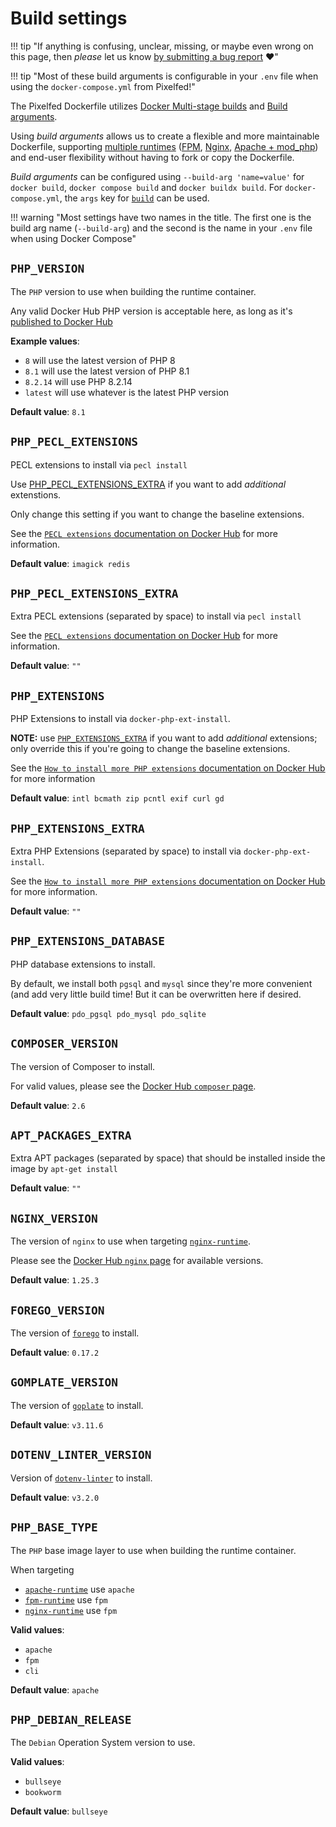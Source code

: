 # Build settings

!!! tip "If anything is confusing, unclear, missing, or maybe even wrong on this page, then *please* let us know [by submitting a bug report](https://github.com/jippi/docker-pixelfed/issues/new) :heart:"

!!! tip "Most of these build arguments is configurable in your `.env` file when using the `docker-compose.yml` from Pixelfed!"

The Pixelfed Dockerfile utilizes [Docker Multi-stage builds](https://docs.docker.com/build/building/multi-stage/) and [Build arguments](https://docs.docker.com/build/guide/build-args/).

Using *build arguments* allows us to create a flexible and more maintainable Dockerfile, supporting [multiple runtimes](./runtimes.md) ([FPM](./runtimes.md#fpm), [Nginx](./runtimes.md#nginx-fpm), [Apache + mod_php](./runtimes.md#apache)) and end-user flexibility without having to fork or copy the Dockerfile.

*Build arguments* can be configured using `--build-arg 'name=value'` for `docker build`, `docker compose build` and `docker buildx build`. For `docker-compose.yml`, the `args` key for [`build`](https://docs.docker.com/compose/compose-file/compose-file-v3/#build) can be used.

!!! warning "Most settings have two names in the title. The first one is the build arg name (`--build-arg`) and the second is the name in your `.env` file when using Docker Compose"

## `PHP_VERSION`

The `PHP` version to use when building the runtime container.

Any valid Docker Hub PHP version is acceptable here, as long as it's [published to Docker Hub](https://hub.docker.com/_/php/tags)

**Example values**:

* `8` will use the latest version of PHP 8
* `8.1` will use the latest version of PHP 8.1
* `8.2.14` will use PHP 8.2.14
* `latest` will use whatever is the latest PHP version

**Default value**: `8.1`

## `PHP_PECL_EXTENSIONS` <Badge type="warning" text="not available in your .env file" />

PECL extensions to install via `pecl install`

Use [PHP_PECL_EXTENSIONS_EXTRA](#php_pecl_extensions_extra) if you want to add *additional* extenstions.

Only change this setting if you want to change the baseline extensions.

See the [`PECL extensions` documentation on Docker Hub](https://hub.docker.com/_/php) for more information.

**Default value**: `imagick redis`

## `PHP_PECL_EXTENSIONS_EXTRA` <Badge type="tip" text="DOCKER_APP_PHP_PECL_EXTENSIONS_EXTRA in your .env file" />

Extra PECL extensions (separated by space) to install via `pecl install`

See the [`PECL extensions` documentation on Docker Hub](https://hub.docker.com/_/php) for more information.

**Default value**: `""`

## `PHP_EXTENSIONS` <Badge type="warning" text="not available in your .env file" />

PHP Extensions to install via `docker-php-ext-install`.

**NOTE:** use [`PHP_EXTENSIONS_EXTRA`](#php_extensions_extra) if you want to add *additional* extensions; only override this if you're going to change the baseline extensions.

See the [`How to install more PHP extensions` documentation on Docker Hub](https://hub.docker.com/_/php) for more information

**Default value**: `intl bcmath zip pcntl exif curl gd`

## `PHP_EXTENSIONS_EXTRA` <Badge type="tip" text="DOCKER_APP_PHP_EXTENSIONS_EXTRA in your .env file" />

Extra PHP Extensions (separated by space) to install via `docker-php-ext-install`.

See the [`How to install more PHP extensions` documentation on Docker Hub](https://hub.docker.com/_/php) for more information.

**Default value**: `""`

## `PHP_EXTENSIONS_DATABASE` <Badge type="warning" text="not available in your .env file" />

PHP database extensions to install.

By default, we install both `pgsql` and `mysql` since they're more convenient (and add very little build time! But it can be overwritten here if desired.

**Default value**: `pdo_pgsql pdo_mysql pdo_sqlite`

## `COMPOSER_VERSION` <Badge type="warning" text="not available in your .env file" />

The version of Composer to install.

For valid values, please see the [Docker Hub `composer` page](https://hub.docker.com/_/composer).

**Default value**: `2.6`

## `APT_PACKAGES_EXTRA` <Badge type="tip" text="DOCKER_APP_APT_PACKAGES_EXTRA in your .env file" />

Extra APT packages (separated by space) that should be installed inside the image by `apt-get install`

**Default value**: `""`

## `NGINX_VERSION` <Badge type="warning" text="not available in your .env file" />

The version of `nginx` to use when targeting [`nginx-runtime`](./runtimes.md#nginx-fpm).

Please see the [Docker Hub `nginx` page](https://hub.docker.com/_/nginx) for available versions.

**Default value**: `1.25.3`

## `FOREGO_VERSION` <Badge type="warning" text="not available in your .env file" />

The version of [`forego`](https://github.com/ddollar/forego) to install.

**Default value**: `0.17.2`

## `GOMPLATE_VERSION` <Badge type="warning" text="not available in your .env file" />

The version of [`goplate`](https://github.com/hairyhenderson/gomplate) to install.

**Default value**: `v3.11.6`

## `DOTENV_LINTER_VERSION` <Badge type="warning" text="not available in your .env file" />

Version of [`dotenv-linter`](https://github.com/dotenv-linter/dotenv-linter) to install.

**Default value**: `v3.2.0`

## `PHP_BASE_TYPE` <Badge type="tip" text="DOCKER_APP_BASE_TYPE in your .env file" />

The `PHP` base image layer to use when building the runtime container.

When targeting

* [`apache-runtime`](./runtimes.md#apache) use `apache`
* [`fpm-runtime`](./runtimes.md#fpm) use `fpm`
* [`nginx-runtime`](./runtimes.md#nginx-fpm) use `fpm`

**Valid values**:

* `apache`
* `fpm`
* `cli`

**Default value**: `apache`

## `PHP_DEBIAN_RELEASE` <Badge type="tip" text="DOCKER_APP_DEBIAN_RELEASE in your .env file" />

The `Debian` Operation System version to use.

**Valid values**:

* `bullseye`
* `bookworm`

**Default value**: `bullseye`
